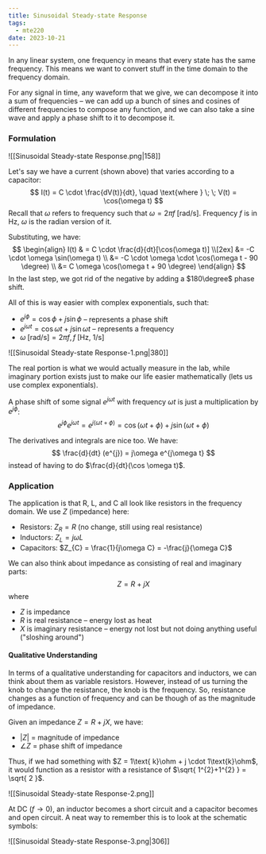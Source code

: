 ```yaml
---
title: Sinusoidal Steady-state Response
tags:
  - mte220
date: 2023-10-21
---
```

In any linear system, one frequency in means that every state has the same frequency. This means we want to convert stuff in the time domain to the frequency domain.

For any signal in time, any waveform that we give, we can decompose it into a sum of frequencies – we can add up a bunch of sines and cosines of different frequencies to compose any function, and we can also take a sine wave and apply a phase shift to it to decompose it.

### Formulation
![[Sinusoidal Steady-state Response.png|158]]

Let's say we have a current (shown above) that varies according to a capacitor:
$$
I(t) = C \cdot \frac{dV(t)}{dt}, \quad \text{where } \; \; V(t) = \cos(\omega t) 
$$
Recall that $\omega$ refers to frequency such that $\omega = 2\pi f \; [\text{rad/s}]$. Frequency $f$ is in $\text{Hz}$, $\omega$ is the radian version of it. 

Substituting, we have:
$$
\begin{align}
I(t)  & = C \cdot \frac{d}{dt}[\cos(\omega t)] \\[2ex] 
&= -C \cdot \omega \sin(\omega t) \\
&= -C \cdot \omega \cdot \cos(\omega t - 90 \degree) \\
&= C \omega \cos(\omega t + 90 \degree)
\end{align}
$$
In the last step, we got rid of the negative by adding a $180\degree$ phase shift.

All of this is way easier with complex exponentials, such that:
- $e^{j\phi} = \cos \phi + j\sin \phi$ – represents a phase shift
- $e^{ j\omega t } = \cos \omega t + j\sin \omega t$ – represents a frequency
- $\omega \;[\text{rad/s}] = 2\pi f, f\;[\text{Hz, 1/s}]$

![[Sinusoidal Steady-state Response-1.png|380]]

The real portion is what we would actually measure in the lab, while imaginary portion exists just to make our life easier mathematically (lets us use complex exponentials).

A phase shift of some signal $e^{j\omega t}$ with frequency $\omega t$ is just a multiplication by $e^{j\phi}$:
$$
e^{j\phi} e^{j \omega t} = e^{ j(\omega t + \phi) } = \cos(\omega t + \phi) + j\sin(\omega t + \phi)
$$

The derivatives and integrals are nice too. We have:
$$
\frac{d}{dt} (e^{j}) = j\omega e^{j\omega t}
$$
instead of having to do $\frac{d}{dt}(\cos \omega t)$.

### Application

The application is that R, L, and C all look like resistors in the frequency domain. We use $Z$ (impedance) here:
- Resistors: $Z_{R} = R$    (no change, still using real resistance)
- Inductors: $Z_{L} = j\omega L$
- Capacitors: $Z_{C} = \frac{1}{j\omega C} = -\frac{j}{\omega C}$

We can also think about impedance as consisting of real and imaginary parts:
$$
Z = R + jX
$$
where
- $Z$ is impedance
- $R$ is real resistance – energy lost as heat
- $X$ is imaginary resistance – energy not lost but not doing anything useful ("sloshing around")


#### Qualitative Understanding
In terms of a qualitative understanding for capacitors and inductors, we can think about them as variable resistors. However, instead of us turning the knob to change the resistance, the knob is the frequency. So, resistance changes as a function of frequency and can be though of as the magnitude of impedance.

Given an impedance $Z = R + jX$, we have:
- $| Z |$ = magnitude of impedance
- $\angle Z$ = phase shift of impedance

Thus, if we had something with $Z = 1\text{ k}\ohm + j \cdot 1\text{k}\ohm$, it would function as a resistor with a resistance of $\sqrt{ 1^{2}+1^{2} } = \sqrt{ 2 }$.

![[Sinusoidal Steady-state Response-2.png]]

At DC ($f\to 0$), an inductor becomes a short circuit and a capacitor becomes and open circuit. A neat way to remember this is to look at the schematic symbols:

![[Sinusoidal Steady-state Response-3.png|306]]

